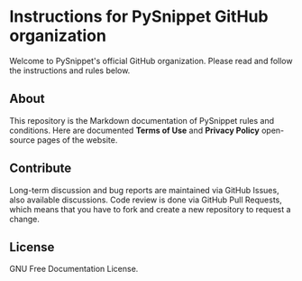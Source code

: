 # Instructions for PySnippet GitHub organization

Welcome to PySnippet's official GitHub organization. Please read and follow the instructions and rules below.

## About

This repository is the Markdown documentation of PySnippet rules and conditions. Here are documented **Terms of Use**
and **Privacy Policy** open-source pages of the website.

## Contribute

Long-term discussion and bug reports are maintained via GitHub Issues, also available discussions. Code review is done
via GitHub Pull Requests, which means that you have to fork and create a new repository to request a change.

## License

GNU Free Documentation License.